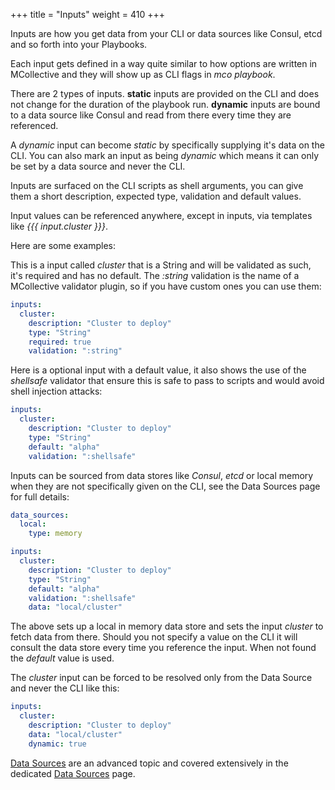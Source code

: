 +++
title = "Inputs"
weight = 410
+++

Inputs are how you get data from your CLI or data sources like Consul, etcd and so forth into your Playbooks.

Each input gets defined in a way quite similar to how options are written in MCollective and they will show up as CLI flags in *mco playbook*.

There are 2 types of inputs.  **static** inputs are provided on the CLI and does not change for the duration of the playbook run.  **dynamic** inputs are bound to a data source like Consul and read from there every time they are referenced.

A *dynamic* input can become *static* by specifically supplying it's data on the CLI.  You can also mark an input as being *dynamic* which means it can only be set by a data source and never the CLI.

Inputs are surfaced on the CLI scripts as shell arguments, you can give them a short description, expected type, validation and default values.

Input values can be referenced anywhere, except in inputs, via templates like *{{{ input.cluster }}}*.

Here are some examples:

This is a input called *cluster* that is a String and will be validated as such, it's required and has no default. The *:string* validation is the name of a MCollective validator plugin, so if you have custom ones you can use them:

```yaml
inputs:
  cluster:
    description: "Cluster to deploy"
    type: "String"
    required: true
    validation: ":string"
```

Here is a optional input with a default value, it also shows the use of the *shellsafe* validator that ensure this is safe to pass to scripts and would avoid shell injection attacks:

```yaml
inputs:
  cluster:
    description: "Cluster to deploy"
    type: "String"
    default: "alpha"
    validation: ":shellsafe"
```

Inputs can be sourced from data stores like *Consul*, *etcd* or local memory when they are not specifically given on the CLI, see the Data Sources page for full details:

```yaml
data_sources:
  local:
    type: memory

inputs:
  cluster:
    description: "Cluster to deploy"
    type: "String"
    default: "alpha"
    validation: ":shellsafe"
    data: "local/cluster"
```

The above sets up a local in memory data store and sets the input *cluster* to fetch data from there.  Should you not specify a value on the CLI it will consult the data store every time you reference the input.  When not found the *default* value is used.

The *cluster* input can be forced to be resolved only from the Data Source and never the CLI like this:

```yaml
inputs:
  cluster:
    description: "Cluster to deploy"
    data: "local/cluster"
    dynamic: true
```

[Data Sources](../data/) are an advanced topic and covered extensively in the dedicated [Data Sources](../data/) page.
